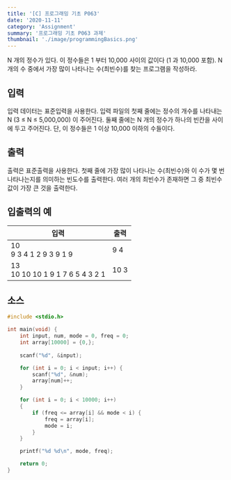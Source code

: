 ```yaml
---
title: '[C] 프로그래밍 기초 P063'
date: '2020-11-11'
category: 'Assignment'
summary: '프로그래밍 기초 P063 과제'
thumbnail: './image/programmingBasics.png'
---
```

N 개의 정수가 있다. 이 정수들은 1 부터 10,000 사이의 값이다 (1 과 10,000 포함). N 개의 수 중에서 가장 많이 나타나는 수(최빈수)를 찾는 프로그램을 작성하라.

## 입력
입력 데이터는 표준입력을 사용한다. 입력 파일의 첫째 줄에는 정수의 개수를 나타내는 N (3 ≤ N ≤ 5,000,000) 이 주어진다. 둘째 줄에는 N 개의 정수가 하나의 빈칸을 사이에 두고 주어진다. 단, 이 정수들은 1 이상 10,000 이하의 수들이다.

## 출력
출력은 표준출력을 사용한다. 첫째 줄에 가장 많이 나타나는 수(최빈수)와 이 수가 몇 번 나타나는지를 의미하는 빈도수를 출력한다. 여러 개의 최빈수가 존재하면 그 중 최빈수 값이 가장 큰 것을 출력한다.


## 입출력의 예

|입력|출력|
|---|---|
|10<br>9 3 4 1 2 9 3 9 1 9|9 4|
|13<br>10 10 10 1 9 1 7 6 5 4 3 2 1|10 3|

## 소스

```c
#include <stdio.h>

int main(void) {
    int input, num, mode = 0, freq = 0;
    int array[10000] = {0,};
    
    scanf("%d", &input);

    for (int i = 0; i < input; i++) {
        scanf("%d", &num);
        array[num]++;
    }

    for (int i = 0; i < 10000; i++)
	{
		if (freq <= array[i] && mode < i) {
            freq = array[i];
            mode = i;
        }
	}

    printf("%d %d\n", mode, freq);

    return 0;
}
```